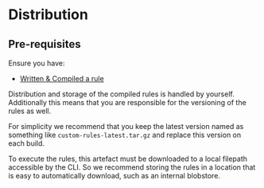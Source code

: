 # Distribution

## Pre-requisites

Ensure you have:

- [Written & Compiled a rule](writing.md)

Distribution and storage of the compiled rules is handled by yourself.
Additionally this means that you are responsible for the versioning of the rules as well.

For simplicity we recommend that you keep the latest version named as something like `custom-rules-latest.tar.gz` and replace this version on each build.

To execute the rules, this artefact must be downloaded to a local filepath accessible by the CLI. So we recommend storing the rules in a location that is easy to automatically download, such as an internal blobstore.
